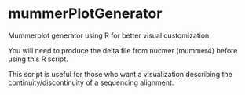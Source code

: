 # mummerPlotGenerator
Mummerplot generator using R for better visual customization. 

You will need to produce the delta file from nucmer (mummer4) before using this R script. 

This script is useful for those who want a visualization describing the continuity/discontinuity of a sequencing alignment.

